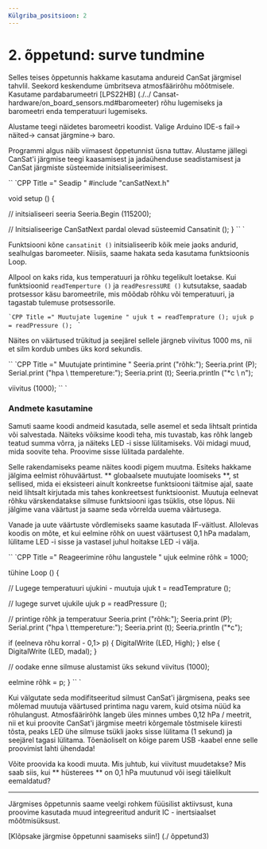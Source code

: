 ```yaml
---
Külgriba_positsioon: 2
---
```


# 2. õppetund: surve tundmine

Selles teises õppetunnis hakkame kasutama andureid CanSat järgmisel tahvlil. Seekord keskendume ümbritseva atmosfäärirõhu mõõtmisele. Kasutame pardabarumeetri [LPS22HB] (./../ Cansat-hardware/on_board_sensors.md#baromeeter) rõhu lugemiseks ja baromeetri enda temperatuuri lugemiseks.

Alustame teegi näidetes baromeetri koodist. Valige Arduino IDE-s fail-> näited-> cansat järgmine-> baro. 

Programmi algus näib viimasest õppetunnist üsna tuttav. Alustame jällegi CanSat'i järgmise teegi kaasamisest ja jadaühenduse seadistamisest ja CanSat järgmiste süsteemide initsialiseerimisest.

`` `CPP Title =" Seadip "
#include "canSatNext.h"

void setup () {

  // initsialiseeri seeria
  Seeria.Begin (115200);

  // Initsialiseerige CanSatNext pardal olevad süsteemid
  Cansatinit ();
}
`` `

Funktsiooni kõne `cansatinit ()` initsialiseerib kõik meie jaoks andurid, sealhulgas baromeeter. Niisiis, saame hakata seda kasutama funktsioonis Loop.

Allpool on kaks rida, kus temperatuuri ja rõhku tegelikult loetakse. Kui funktsioonid `readTemperture ()` ja `readPesressURE ()` kutsutakse, saadab protsessor käsu baromeetrile, mis mõõdab rõhku või temperatuuri, ja tagastab tulemuse protsessorile.

`` `CPP Title =" Muutujate lugemine "
ujuk t = readTemprature ();
ujuk p = readPressure (); 
`` `

Näites on väärtused trükitud ja seejärel sellele järgneb viivitus 1000 ms, nii et silm kordub umbes üks kord sekundis.

`` `CPP Title =" Muutujate printimine "
Seeria.print ("rõhk:");
Seeria.print (P);
Serial.print ("hpa \ ttempereture:");
Seeria.print (t);
Seeria.println ("*c \ n");


viivitus (1000);
`` `

### Andmete kasutamine

Samuti saame koodi andmeid kasutada, selle asemel et seda lihtsalt printida või salvestada. Näiteks võiksime koodi teha, mis tuvastab, kas rõhk langeb teatud summa võrra, ja näiteks LED -i sisse lülitamiseks. Või midagi muud, mida soovite teha. Proovime sisse lülitada pardalehte.

Selle rakendamiseks peame näites koodi pigem muutma. Esiteks hakkame jälgima eelmist rõhuväärtust. ** globaalsete muutujate loomiseks **, st sellised, mida ei eksisteeri ainult konkreetse funktsiooni täitmise ajal, saate neid lihtsalt kirjutada mis tahes konkreetsest funktsioonist. Muutuja eelnevat rõhku värskendatakse silmuse funktsiooni igas tsüklis, otse lõpus. Nii jälgime vana väärtust ja saame seda võrrelda uuema väärtusega.

Vanade ja uute väärtuste võrdlemiseks saame kasutada IF-väitlust. Allolevas koodis on mõte, et kui eelmine rõhk on uuest väärtusest 0,1 hPa madalam, lülitame LED -i sisse ja vastasel juhul hoitakse LED -i välja.

`` `CPP Title =" Reageerimine rõhu langustele "
ujuk eelmine rõhk = 1000;

tühine Loop () {

  // Lugege temperatuuri ujukini - muutuja
  ujuk t = readTemprature ();

  // lugege survet ujukile
  ujuk p = readPressure (); 

  // printige rõhk ja temperatuur
  Seeria.print ("rõhk:");
  Seeria.print (P);
  Serial.print ("hpa \ ttempereture:");
  Seeria.print (t);
  Seeria.println ("*c");

  if (eelneva rõhu korral - 0,1> p)
  {
    DigitalWrite (LED, High);
  } else {
    DigitalWrite (LED, madal);
  }

  // oodake enne silmuse alustamist üks sekund
  viivitus (1000);

  eelmine rõhk = p;
}
`` `

Kui välgutate seda modifitseeritud silmust CanSat'i järgmisena, peaks see mõlemad muutuja väärtused printima nagu varem, kuid otsima nüüd ka rõhulangust. Atmosfäärirõhk langeb üles minnes umbes 0,12 hPa / meetrit, nii et kui proovite CanSat'i järgmise meetri kõrgemale tõstmisele kiiresti tõsta, peaks LED ühe silmuse tsükli jaoks sisse lülitama (1 sekund) ja seejärel tagasi lülitama. Tõenäoliselt on kõige parem USB -kaabel enne selle proovimist lahti ühendada!

Võite proovida ka koodi muuta. Mis juhtub, kui viivitust muudetakse? Mis saab siis, kui ** hüsterees ** on 0,1 hPa muutunud või isegi täielikult eemaldatud?

---

Järgmises õppetunnis saame veelgi rohkem füüsilist aktiivsust, kuna proovime kasutada muud integreeritud andurit IC - inertsiaalset mõõtmisüksust.

[Klõpsake järgmise õppetunni saamiseks siin!] (./ õppetund3)